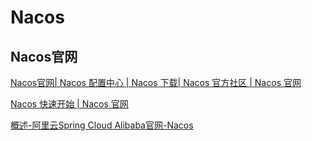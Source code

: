 # Nacos

## Nacos官网

[Nacos官网| Nacos 配置中心 | Nacos 下载| Nacos 官方社区 | Nacos 官网](https://nacos.io/?spm=5176.29160081.0.0.74805c72OkTIpO)

[Nacos 快速开始 | Nacos 官网](https://nacos.io/docs/latest/quickstart/quick-start/)

[概述-阿里云Spring Cloud Alibaba官网-Nacos](https://sca.aliyun.com/docs/2022/user-guide/nacos/overview/)







